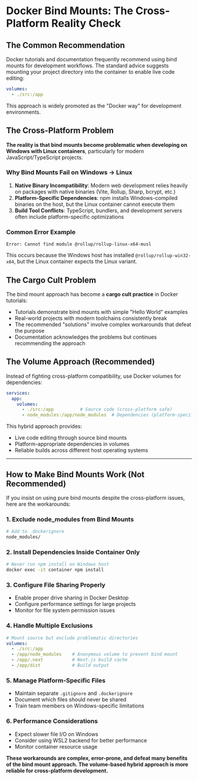 # Docker Bind Mounts: The Cross-Platform Reality Check

## The Common Recommendation

Docker tutorials and documentation frequently recommend using bind mounts for development workflows. The standard advice suggests mounting your project directory into the container to enable live code editing:

```yaml
volumes:
  - ./src:/app
```

This approach is widely promoted as the "Docker way" for development environments.

## The Cross-Platform Problem

**The reality is that bind mounts become problematic when developing on Windows with Linux containers**, particularly for modern JavaScript/TypeScript projects.

### Why Bind Mounts Fail on Windows → Linux

1. **Native Binary Incompatibility**: Modern web development relies heavily on packages with native binaries (Vite, Rollup, Sharp, bcrypt, etc.)
2. **Platform-Specific Dependencies**: npm installs Windows-compiled binaries on the host, but the Linux container cannot execute them
3. **Build Tool Conflicts**: TypeScript, bundlers, and development servers often include platform-specific optimizations

### Common Error Example

```
Error: Cannot find module @rollup/rollup-linux-x64-musl
```

This occurs because the Windows host has installed `@rollup/rollup-win32-x64`, but the Linux container expects the Linux variant.

## The Cargo Cult Problem

The bind mount approach has become a **cargo cult practice** in Docker tutorials:

- Tutorials demonstrate bind mounts with simple "Hello World" examples
- Real-world projects with modern toolchains consistently break
- The recommended "solutions" involve complex workarounds that defeat the purpose
- Documentation acknowledges the problems but continues recommending the approach

## The Volume Approach (Recommended)

Instead of fighting cross-platform compatibility, use Docker volumes for dependencies:

```yaml
services:
  app:
    volumes:
      - ./src:/app          # Source code (cross-platform safe)
      - node_modules:/app/node_modules  # Dependencies (platform-specific)
```

This hybrid approach provides:
- Live code editing through source bind mounts
- Platform-appropriate dependencies in volumes
- Reliable builds across different host operating systems

---

## How to Make Bind Mounts Work (Not Recommended)

If you insist on using pure bind mounts despite the cross-platform issues, here are the workarounds:

### 1. Exclude node_modules from Bind Mounts
```dockerfile
# Add to .dockerignore
node_modules/
```

### 2. Install Dependencies Inside Container Only
```bash
# Never run npm install on Windows host
docker exec -it container npm install
```

### 3. Configure File Sharing Properly
- Enable proper drive sharing in Docker Desktop
- Configure performance settings for large projects
- Monitor for file system permission issues

### 4. Handle Multiple Exclusions
```yaml
# Mount source but exclude problematic directories
volumes:
  - ./src:/app
  - /app/node_modules    # Anonymous volume to prevent bind mount
  - /app/.next           # Next.js build cache
  - /app/dist            # Build output
```

### 5. Manage Platform-Specific Files
- Maintain separate `.gitignore` and `.dockerignore`
- Document which files should never be shared
- Train team members on Windows-specific limitations

### 6. Performance Considerations
- Expect slower file I/O on Windows
- Consider using WSL2 backend for better performance
- Monitor container resource usage

**These workarounds are complex, error-prone, and defeat many benefits of the bind mount approach. The volume-based hybrid approach is more reliable for cross-platform development.**